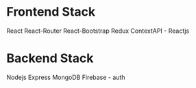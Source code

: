 # Frontend Stack
React
React-Router
React-Bootstrap
Redux
ContextAPI - Reactjs

# Backend Stack
Nodejs
Express
MongoDB
Firebase - auth


